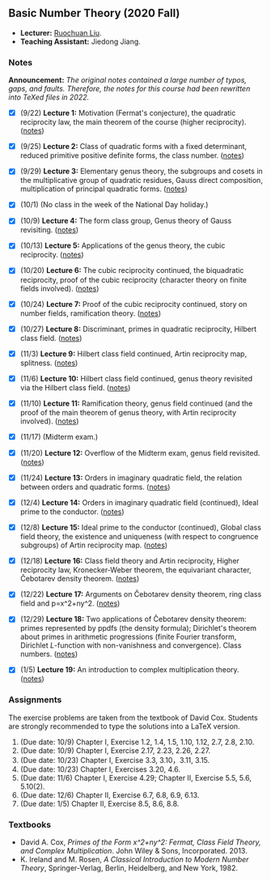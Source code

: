 ## Basic Number Theory (2020 Fall)

- **Lecturer:** [Ruochuan Liu](http://faculty.bicmr.pku.edu.cn/~ruochuan/).
- **Teaching Assistant:** Jiedong Jiang.

### Notes

**Announcement:** _The original notes contained a large number of typos, gaps, and faults. Therefore, the notes for this course had been rewritten into TeXed files in 2022._

- [x] (9/22) **Lecture 1:** Motivation (Fermat's conjecture), the quadratic reciprocity law, the main theorem of the course (higher reciprocity). ([notes](././lec1.pdf))

- [x] (9/25) **Lecture 2:** Class of quadratic forms with a fixed determinant, reduced primitive positive definite forms, the class number. ([notes](././lec2.pdf))

- [x] (9/29) **Lecture 3:** Elementary genus theory, the subgroups and cosets in the multiplicative group of quadratic residues, Gauss direct composition, multiplication of principal quadratic forms. ([notes](././lec3.pdf))

- [x] (10/1) (No class in the week of the National Day holiday.)

- [x] (10/9) **Lecture 4:** The form class group, Genus theory of Gauss revisiting. ([notes](././lec4.pdf))

- [x] (10/13) **Lecture 5:** Applications of the genus theory, the cubic reciprocity. ([notes](././lec5.pdf))

- [x] (10/20) **Lecture 6:** The cubic reciprocity continued, the biquadratic reciprocity, proof of the cubic reciprocity (character theory on finite fields involved). ([notes](././lec6.pdf))

- [x] (10/24) **Lecture 7:** Proof of the cubic reciprocity continued, story on number fields, ramification theory. ([notes](././lec7.pdf))

- [x] (10/27) **Lecture 8:** Discriminant, primes in quadratic reciprocity, Hilbert class field. ([notes](././lec8.pdf))

- [x] (11/3) **Lecture 9:** Hilbert class field continued, Artin reciprocity map, splitness. ([notes](././lec9.pdf))

- [x] (11/6) **Lecture 10:** Hilbert class field continued, genus theory revisited via the Hilbert class field. ([notes](././lec10.pdf))

- [x] (11/10) **Lecture 11:** Ramification theory, genus field continued (and the proof of the main theorem of genus theory, with Artin reciprocity involved). ([notes](././lec11.pdf))

- [x] (11/17) (Midterm exam.)

- [x] (11/20) **Lecture 12:** Overflow of the Midterm exam, genus field revisited. ([notes](././lec12.pdf))

- [x] (11/24) **Lecture 13:** Orders in imaginary quadratic field, the relation between orders and quadratic forms. ([notes](././lec13.pdf))

- [x] (12/4) **Lecture 14:** Orders in imaginary quadratic field (continued), Ideal prime to the conductor. ([notes](././lec14.pdf))

- [x] (12/8) **Lecture 15:** Ideal prime to the conductor (continued), Global class field theory, the existence and uniqueness (with respect to congruence subgroups) of Artin reciprocity map. ([notes](././lec15.pdf))

- [x] (12/18) **Lecture 16:** Class field theory and Artin reciprocity, Higher reciprocity law, Kronecker-Weber theorem, the equivariant character, Čebotarev density theorem. ([notes](././lec16.pdf))

- [x] (12/22) **Lecture 17:** Arguments on Čebotarev density theorem, ring class field and p=x^2+ny^2. ([notes](././lec17.pdf))

- [x] (12/29) **Lecture 18:** Two applications of Čebotarev density theorem: primes represented by ppdfs (the density formula); Dirichlet's theorem about primes in arithmetic progressions (finite Fourier transform, Dirichlet _L_-function with non-vanishness and convergence). Class numbers. ([notes](././lec18.pdf))

- [x] (1/5) **Lecture 19:** An introduction to complex multiplication theory. ([notes](././lec19.pdf))


### Assignments
The exercise problems are taken from the textbook of David Cox. Students are strongly recommended to type the solutions into a LaTeX version.

1. (Due date: 10/9) Chapter I, Exercise 1.2, 1.4, 1.5, 1.10, 1.12, 2.7, 2.8, 2.10.
2. (Due date: 10/9) Chapter I, Exercise 2.17, 2.23, 2.26, 2.27.
3. (Due date: 10/23) Chapter I, Exercise 3.3, 3.10，3.11, 3.15.
4. (Due date: 10/23) Chapter I, Exercises 3.20, 4.6.
5. (Due date: 11/6) Chapter I, Exercise 4.29; Chapter II, Exercise 5.5, 5.6, 5.10(2).
6. (Due date: 12/6) Chapter II, Exercise 6.7, 6.8, 6.9, 6.13.
7. (Due date: 1/5) Chapter II, Exercise 8.5, 8.6, 8.8.



### Textbooks

- David A. Cox, _Primes of the Form x^2+ny^2: Fermat, Class Field Theory, and Complex Multiplication_. John Wiley & Sons, Incorporated. 2013.
- K. Ireland and M. Rosen, _A Classical Introduction to Modern Number Theory_, Springer-Verlag, Berlin, Heidelberg, and New York, 1982.